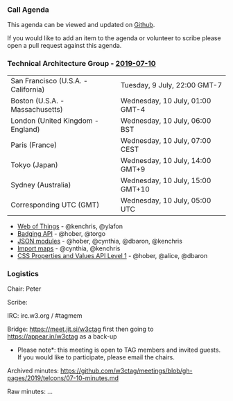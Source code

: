 ### Call Agenda

This agenda can be viewed and updated on [Github](https://github.com/w3ctag/meetings/blob/gh-pages/2019/telcons/07-10-agenda.md).

If you would like to add an item to the agenda or volunteer to scribe please open a pull request against this agenda.

### Technical Architecture Group - [2019-07-10](https://www.timeanddate.com/worldclock/converter.html?iso=20190710T050000&p1=224&p2=43&p3=136&p4=195&p5=248&p6=240)

<table>
<tr><td> San Francisco (U.S.A. - California) <td> Tuesday, 9 July, 22:00 GMT-7</td></tr>
<tr><td> Boston (U.S.A. - Massachusetts) <td> Wednesday, 10 July, 01:00 GMT-4</td></tr>
<tr><td> London (United Kingdom - England) <td> Wednesday, 10 July, 06:00 BST</td></tr>
<tr><td> Paris (France) <td> Wednesday, 10 July, 07:00 CEST</td></tr>
<tr><td> Tokyo (Japan) <td> Wednesday, 10 July, 14:00 GMT+9</td></tr>
<tr><td> Sydney (Australia) <td> Wednesday, 10 July, 15:00 GMT+10</td></tr>
<tr><td> Corresponding UTC (GMT) <td> Wednesday, 10 July, 05:00 UTC</td></tr>
</table>

* [Web of Things](https://github.com/w3ctag/design-reviews/issues/355) - @kenchris, @ylafon
* [Badging API](https://github.com/w3ctag/design-reviews/issues/387) - @hober, @torgo
* [JSON modules](https://github.com/w3ctag/design-reviews/issues/375) - @hober, @cynthia, @dbaron, @kenchris
* [Import maps](https://github.com/w3ctag/design-reviews/issues/340) - @cynthia, @kenchris
* [CSS Properties and Values API Level 1](https://github.com/w3ctag/design-reviews/issues/318) - @hober, @alice, @dbaron

### Logistics

Chair: Peter

Scribe:

IRC: irc.w3.org / #tagmem

Bridge: https://meet.jit.si/w3ctag first then going to https://appear.in/w3ctag as a back-up

* Please note*: this meeting is open to TAG members and invited guests. If you would like to participate, please email the chairs.

Archived minutes: https://github.com/w3ctag/meetings/blob/gh-pages/2019/telcons/07-10-minutes.md

Raw minutes: ...
